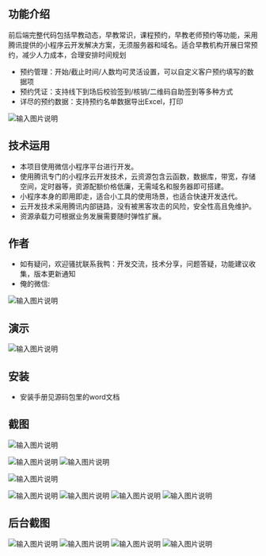 ## 功能介绍 
    
前后端完整代码包括早教动态，早教常识，课程预约，早教老师预约等功能，采用腾讯提供的小程序云开发解决方案，无须服务器和域名。适合早教机构开展日常预约，减少人力成本，合理安排时间规划

- 预约管理：开始/截止时间/人数均可灵活设置，可以自定义客户预约填写的数据项
- 预约凭证：支持线下到场后校验签到/核销/二维码自助签到等多种方式
- 详尽的预约数据：支持预约名单数据导出Excel，打印


 ![输入图片说明](demo/%E5%BE%AE%E4%BF%A1%E5%9B%BE%E7%89%87_20220227185323.png)

## 技术运用
- 本项目使用微信小程序平台进行开发。
- 使用腾讯专门的小程序云开发技术，云资源包含云函数，数据库，带宽，存储空间，定时器等，资源配额价格低廉，无需域名和服务器即可搭建。
- 小程序本身的即用即走，适合小工具的使用场景，也适合快速开发迭代。
- 云开发技术采用腾讯内部链路，没有被黑客攻击的风险，安全性高且免维护。
- 资源承载力可根据业务发展需要随时弹性扩展。  



## 作者
- 如有疑问，欢迎骚扰联系我鸭：开发交流，技术分享，问题答疑，功能建议收集，版本更新通知
- 俺的微信:

![输入图片说明](https://gitee.com/naive2021/smartcollege/raw/master/demo/author.jpg)



## 演示

  ![输入图片说明](demo/%E5%BE%AE%E4%BF%A1%E5%9B%BE%E7%89%87_20220227185323.png)




## 安装

- 安装手册见源码包里的word文档




## 截图

 ![输入图片说明](demo/%E9%A6%96%E9%A1%B5.png)

![输入图片说明](demo/%E6%97%A9%E6%95%99%E5%B8%B8%E8%AF%86.png)
![输入图片说明](demo/%E8%AF%BE%E7%A8%8B%E9%A2%84%E7%BA%A6.png)

![输入图片说明](demo/%E8%80%81%E5%B8%88%E9%A2%84%E7%BA%A6.png)

![输入图片说明](demo/%E4%B8%AA%E4%BA%BA%E4%B8%AD%E5%BF%83.png)
![输入图片说明](demo/%E9%A2%84%E7%BA%A6%E6%97%A5%E5%8E%86.png)
![输入图片说明](demo/%E9%A2%84%E7%BA%A6%E6%97%B6%E6%AE%B5.png)
![输入图片说明](demo/%E9%A2%84%E7%BA%A6%E8%AF%A6%E6%83%85.png)



## 后台截图
![输入图片说明](demo/%E5%90%8E%E5%8F%B0-%E9%A2%84%E7%BA%A6.png)
![输入图片说明](demo/%E5%90%8E%E5%8F%B0-%E9%A2%84%E7%BA%A6%E8%8F%9C%E5%8D%95.png)
![输入图片说明](demo/%E5%90%8E%E5%8F%B0-%E9%A2%84%E7%BA%A6%E7%AE%A1%E7%90%86.png)
![输入图片说明](demo/%E5%90%8E%E5%8F%B0-%E9%A2%84%E7%BA%A6%E5%90%8D%E5%8D%95.png)
